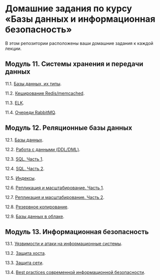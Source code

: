 # Домашние задания по курсу «Базы данных и информационная безопасность»

В этом репозитории расположены ваши домашние задания к каждой лекции. 

## Модуль 11. Системы хранения и передачи данных

11.1. [Базы данных, их типы](https://github.com/YundinMS/sdbhomeworks/blob/main/11.1_HW.md).

11.2. [Кеширование Redis/memcached](https://github.com/YundinMS/sdbhomeworks/blob/main/11.2_HW.md).

11.3. [ELK](https://github.com/YundinMS/sdbhomeworks/blob/main/11.3_HW.md).

11.4. [Очереди RabbitMQ](https://github.com/YundinMS/sdbhomeworks/blob/main/11.4_HW.md).


## Модуль 12. Реляционные базы данных

12.1. [Базы данных](https://github.com/YundinMS/sdbhomeworks/blob/main/12.1_HW.md).

12.2. [Работа с данными (DDL/DML)](https://github.com/YundinMS/sdbhomeworks/blob/main/12.2_HW.md).

12.3. [SQL. Часть 1](https://github.com/YundinMS/sdbhomeworks/blob/main/12.3_HW.md).

12.4. [SQL. Часть 2](https://github.com/YundinMS/sdbhomeworks/blob/main/12.4_HW.md).

12.5. [Индексы]().

12.6. [Репликация и масштабирование. Часть 1]().

12.7. [Репликация и масштабирование. Часть 2]().

12.8. [Резервное копирование]().

12.9. [Базы данных в облаке]().


## Модуль 13. Информационная безопасность

13.1. [Уязвимости и атаки на информационные системы]().

13.2. [Защита хоста]().

13.3. [Защита сети]().

13.4. [Best practices современной информационной безопасности]().
